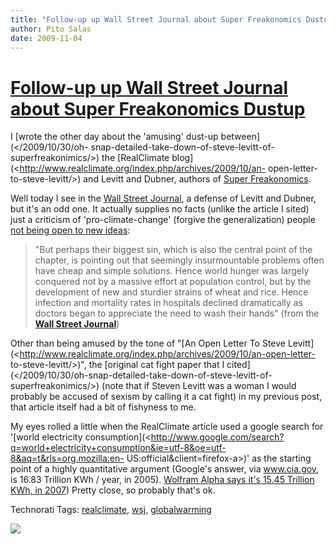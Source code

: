 ```yaml
---
title: "Follow-up up Wall Street Journal about Super Freakonomics Dustup"
author: Pito Salas
date: 2009-11-04
---
```

# [Follow-up up Wall Street Journal about Super Freakonomics Dustup](None)




I [wrote the other day about the 'amusing' dust-up between](</2009/10/30/oh-
snap-detailed-take-down-of-steve-levitt-of-superfreakonimics/>) the
[RealClimate blog](<http://www.realclimate.org/index.php/archives/2009/10/an-
open-letter-to-steve-levitt/>) and Levitt and Dubner, authors of [Super
Freakonomics](<http://superfreakonomicsbook.com/>).

Well today I see in the [Wall Street
Journal](<http://online.wsj.com/article/SB10001424052748704335904574495643459234318.html?mod=rss_most_emailed_week>),
a defense of Levitt and Dubner, but it's an odd one. It actually supplies no
facts (unlike the article I sited) just a criticism of 'pro-climate-change'
(forgive the generalization) people [not being open to new
ideas](<http://online.wsj.com/article/SB10001424052748704335904574495643459234318.html?mod=rss_most_emailed_week>):

> "But perhaps their biggest sin, which is also the central point of the
> chapter, is pointing out that seemingly insurmountable problems often have
> cheap and simple solutions. Hence world hunger was largely conquered not by
> a massive effort at population control, but by the development of new and
> sturdier strains of wheat and rice. Hence infection and mortality rates in
> hospitals declined dramatically as doctors began to appreciate the need to
> wash their hands" (from the [**Wall Street
> Journal**](<http://online.wsj.com/article/SB10001424052748704335904574495643459234318.html?mod=rss_most_emailed_week>))

Other than being amused by the tone of "[An Open Letter To Steve
Levitt](<http://www.realclimate.org/index.php/archives/2009/10/an-open-letter-
to-steve-levitt/>)", the [original cat fight paper that I
cited](</2009/10/30/oh-snap-detailed-take-down-of-steve-levitt-of-
superfreakonimics/>) (note that if Steven Levitt was a woman I would probably
be accused of sexism by calling it a cat fight) in my previous post, that
article itself had a bit of fishyness to me.

My eyes rolled a little when the RealClimate article used a google search for
'[world electricity
consumption](<http://www.google.com/search?q=world+electricity+consumption&ie=utf-8&oe=utf-8&aq=t&rls=org.mozilla:en-
US:official&client=firefox-a>)' as the starting point of a highly quantitative
argument (Google's answer, via www.cia.gov, is 16.83 Trillion KWh / year, in
2005). [Wolfram Alpha says it's 15.45 Trillion KWh, in
2007](<http://www.wolframalpha.com/input/?i=world+electricity+consumption>))
Pretty close, so probably that's ok.

Technorati Tags: [realclimate](<http://technorati.com/tag/realclimate>),
[wsj](<http://technorati.com/tag/wsj>),
[globalwarming](<http://technorati.com/tag/globalwarming>)

![](https://i0.wp.com/img.zemanta.com/pixy.gif?w=584)


